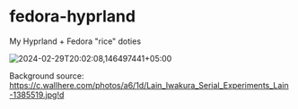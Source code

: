 # fedora-hyprland
My Hyprland + Fedora "rice" doties

![2024-02-29T20:02:08,146497441+05:00](https://github.com/socute727/fedora-hyprland/assets/152518983/25ab5e8e-515f-4b51-b6ec-a0a120ae860f)

Background source: https://c.wallhere.com/photos/a6/1d/Lain_Iwakura_Serial_Experiments_Lain-1385519.jpg!d
